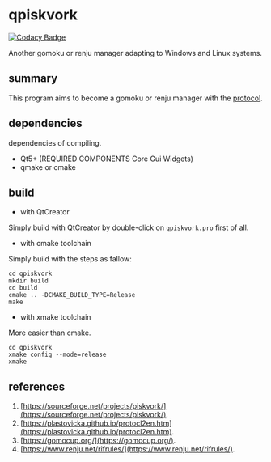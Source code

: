 # qpiskvork

[![Codacy Badge](https://api.codacy.com/project/badge/Grade/81b307ac0e004c58adeef0c80f620310)](https://app.codacy.com/gh/Joker2770/qpiskvork?utm_source=github.com&utm_medium=referral&utm_content=Joker2770/qpiskvork&utm_campaign=Badge_Grade_Settings)

Another gomoku or renju manager adapting to Windows and Linux systems.

## summary
This program aims to become a gomoku or renju manager with the [protocol](https://plastovicka.github.io/protocl2en.htm).

## dependencies
dependencies of compiling.
* Qt5+ (REQUIRED COMPONENTS Core Gui Widgets)
* qmake or cmake

## build
- with QtCreator

Simply build with QtCreator by double-click on `qpiskvork.pro` first of all.

- with cmake toolchain

Simply build with the steps as fallow:

```shell
cd qpiskvork
mkdir build
cd build
cmake .. -DCMAKE_BUILD_TYPE=Release
make
```

- with xmake toolchain

More easier than cmake.

```shell
cd qpiskvork
xmake config --mode=release
xmake
```

## references

1. [https://sourceforge.net/projects/piskvork/](https://sourceforge.net/projects/piskvork/).
2. [https://plastovicka.github.io/protocl2en.htm](https://plastovicka.github.io/protocl2en.htm).
3. [https://gomocup.org/](https://gomocup.org/).
4. [https://www.renju.net/rifrules/](https://www.renju.net/rifrules/).
